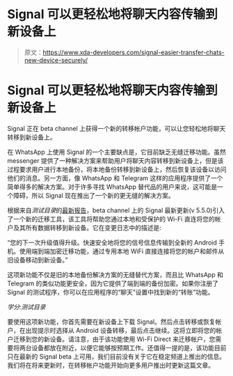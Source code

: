 # Signal 可以更轻松地将聊天内容传输到新设备上

> 原文：<https://www.xda-developers.com/signal-easier-transfer-chats-new-device-securely/>

# Signal 可以更轻松地将聊天内容传输到新设备上

Signal 正在 beta channel 上获得一个新的转移帐户功能，可以让您轻松地将聊天转移到新设备上。

在 WhatsApp 上使用 Signal 的一个主要缺点是，它目前缺乏无缝迁移功能。虽然 messenger 提供了一种解决方案来帮助用户将聊天内容转移到新设备上，但是该过程要求用户进行本地备份，将本地备份转移到新设备上，然后恢复该设备以访问他们的消息。另一方面，像 WhatsApp 和 Telegram 这样的应用程序提供了一个简单得多的解决方案。对于许多寻找 WhatsApp 替代品的用户来说，这可能是一个障碍，所以 Signal 现在推出了一个新的更无缝的解决方案。

根据来自*测试目录*的[最新报告](https://www.testingcatalog.com/signal-messenger-beta-now-allows-transferring-your-account-to-a-new-android-device-over-a-local-and-protected-wifi/)，beta channel 上的 Signal 最新更新(v 5.5.0)引入了一个新的迁移工具，该工具将帮助您通过本地和受保护的 Wi-Fi 直连将您的帐户及其所有数据转移到新设备。它在变更日志中的描述是:

“您的下一次升级值得升级。快速安全地将您的信号信息传输到全新的 Android 手机。使用端到端加密迁移功能，通过专用本地 WiFi 直接连接将您的帐户和邮件从旧设备移动到新设备。”

这项新功能不仅是旧的本地备份解决方案的无缝替代方案，而且比 WhatsApp 和 Telegram 的类似功能更安全，因为它提供了端到端的备份加密。如果你注册了 Signal 的测试程序，你可以在应用程序的“聊天”设置中找到新的“转账”功能。

*学分:测试目录*

要使用这项新功能，你首先需要在新设备上下载 Signal。然后点击转移或恢复帐户，在出现提示时选择从 Android 设备转移，最后点击继续。这将立即将您的帐户迁移到您的新设备。请注意，由于该功能使用 Wi-Fi Direct 来迁移帐户，您需要将两台设备都放在附近，以便它能够按预期工作。还值得一提的是，该功能目前只在最新的 Signal beta 上可用，我们目前没有关于它在稳定频道上推出的信息。我们将在将来更新时，在转移帐户功能开始向更多用户推出时更新这篇文章。